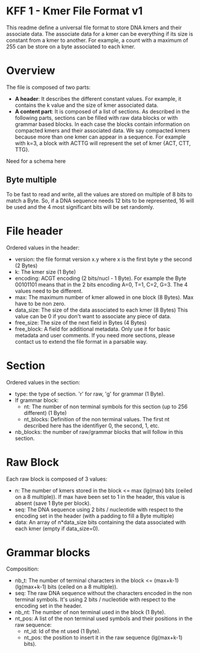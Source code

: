 # KFF 1 - Kmer File Format v1

This readme define a universal file format to store DNA kmers and their associate data.
The associate data for a kmer can be everything if its size is constant from a kmer to another.
For example, a count with a maximum of 255 can be store on a byte associated to each kmer.


# Overview

The file is composed of two parts:
* **A header**: It describes the different constant values.
For example, it contains the k value and the size of kmer associated data.
* **A content part**: It is composed of a list of sections.
As described in the following parts, sections can be filled with raw data blocks or with grammar based blocks.
In each case the blocks contain information on compacted kmers and their associated data.
We say compacted kmers because more than one kmer can appear in a sequence.
For example with k=3, a block with ACTTG will represent the set of kmer {ACT, CTT, TTG}.

Need for a schema here

## Byte multiple

To be fast to read and write, all the values are stored on multiple of 8 bits to match a Byte.
So, if a DNA sequence needs 12 bits to be represented, 16 will be used and the 4 most significant bits will be set randomly.


# File header

Ordered values in the header:
* version: the file format version x.y where x is the first byte y the second (2 Bytes)
* k: The kmer size (1 Byte)
* encoding: ACGT encoding (2 bits/nucl - 1 Byte).
For example the Byte 00101101 means that in the 2 bits encoding A=0, T=1, C=2, G=3.
The 4 values need to be different.
* max: The maximum number of kmer allowed in one block (8 Bytes).
Max have to be non zero.
* data_size: The size of the data associated to each kmer (8 Bytes)
This value can be 0 if you don't want to associate any piece of data.
* free_size: The size of the next field in Bytes (4 Bytes)
* free_block: A field for additional metadata. Only use it for basic metadata and user comments.
If you need more sections, please contact us to extend the file format in a parsable way.

# Section

Ordered values in the section:
* type: the type of section. 'r' for raw, 'g' for grammar (1 Byte).
* If grammar block:
  * nt: The number of non terminal symbols for this section (up to 256 different) (1 Byte)
  * nt_blocks: Definition of the non terminal values.
The first nt described here has the identifiyer 0, the second, 1, etc.
* nb_blocks: the number of raw/grammar blocks that will follow in this section.

# Raw Block

Each raw block is composed of 3 values:
* n: The number of kmers stored in the block <= max (lg(max) bits (ceiled on a 8 multiple)).
If max have been set to 1 in the header, this value is absent (save 1 Byte per block).
* seq: The DNA sequence using 2 bits / nucleotide with respect to the encoding set in the header (with a padding to fill a Byte multiple)
* data: An array of n\*data_size bits containing the data associated with each kmer (empty if data_size=0).

# Grammar blocks

Composition:
* nb_t: The number of terminal characters in the block <= (max+k-1) (lg(max+k-1) bits (ceiled on a 8 multiple)).
* seq: The raw DNA sequence without the characters encoded in the non terminal symbols.
It's using 2 bits / nucleotide with respect to the encoding set in the header.
* nb_nt: The number of non terminal used in the block (1 Byte).
* nt_pos: A list of the non terminal used symbols and their positions in the raw sequence:
  * nt_id: Id of the nt used (1 Byte).
  * nt_pos: the position to insert it in the raw sequence (lg(max+k-1) bits).
